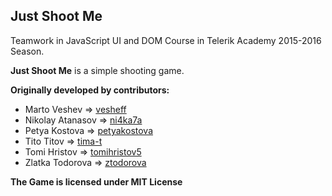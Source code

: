 ## Just Shoot Me
Teamwork in JavaScript UI and DOM Course in Telerik Academy 2015-2016 Season.
 
**Just Shoot Me** is a simple shooting game. 

**Originally developed by contributors:**
* Marto Veshev => [vesheff](https://github.com/vesheff)
* Nikolay Atanasov => [ni4ka7a](https://github.com/ni4ka7a)
* Petya Kostova => [petyakostova](https://github.com/petyakostova)
* Tito Titov => [tima-t](https://github.com/tima-t)
* Tomi Hristov => [tomihristov5](https://github.com/tomihristov5)
* Zlatka Todorova => [ztodorova](https://github.com/ztodorova)

**The Game is licensed under MIT License**